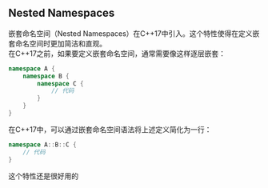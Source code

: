 ## Nested Namespaces
嵌套命名空间（Nested Namespaces）在C++17中引入。这个特性使得在定义嵌套命名空间时更加简洁和直观。  
在C++17之前，如果要定义嵌套命名空间，通常需要像这样逐层嵌套：
```c++
namespace A {
    namespace B {
        namespace C {
            // 代码
        }
    }
}

```

在C++17中，可以通过嵌套命名空间语法将上述定义简化为一行：
```c++
namespace A::B::C {
    // 代码
}
```
这个特性还是很好用的
